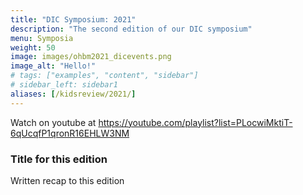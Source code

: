 ```yaml
---
title: "DIC Symposium: 2021"
description: "The second edition of our DIC symposium"
menu: Symposia
weight: 50
image: images/ohbm2021_dicevents.png
image_alt: "Hello!"
# tags: ["examples", "content", "sidebar"]
# sidebar_left: sidebar1
aliases: [/kidsreview/2021/]
---
```


Watch on youtube at https://youtube.com/playlist?list=PLocwiMktiT-6qUcqfP1qronR16EHLW3NM

### Title for this edition
Written recap to this edition
